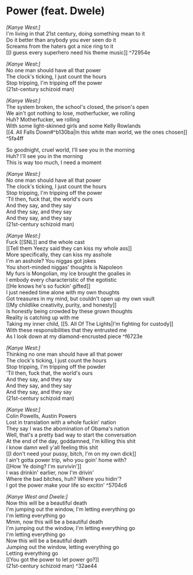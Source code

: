 # Power (feat. Dwele)

_[Kanye West:]_  
I'm living in that 21st century, doing something mean to it  
Do it better than anybody you ever seen do it  
Screams from the haters got a nice ring to it  
[[I guess every superhero need his theme music]] ^72954e

_[Kanye West:]_  
No one man should have all that power  
The clock's ticking, I just count the hours  
Stop tripping, I'm tripping off the power  
(21st-century schizoid man)  

_[Kanye West:]_  
The system broken, the school's closed, the prison's open  
We ain't got nothing to lose, motherfucker, we rolling  
Huh? Motherfucker, we rolling  
With some light-skinned girls and some Kelly Rowlands  
[[4. All Falls Down#^b130ba|In this white man world, we the ones chosen]] ^5fa4ff

So goodnight, cruel world, I'll see you in the morning  
Huh? I'll see you in the morning  
This is way too much, I need a moment  

_[Kanye West:]_  
No one man should have all that power  
The clock's ticking, I just count the hours  
Stop tripping, I'm tripping off the power  
'Til then, fuck that, the world's ours  
And they say, and they say  
And they say, and they say  
And they say, and they say  
(21st-century schizoid man)  

_[Kanye West:]_  
Fuck [[SNL]] and the whole cast  
[[Tell them Yeezy said they can kiss my whole ass]]  
More specifically, they can kiss my asshole  
I'm an asshole? You niggas got jokes  
You short-minded niggas' thoughts is Napoleon  
My furs is Mongolian, my ice brought the goalies in  
I embody every characteristic of the egotistic  
[[He knows he's so fuckin' gifted]]  
I just needed time alone with my own thoughts  
Got treasures in my mind, but couldn't open up my own vault  
[[My childlike creativity, purity, and honesty]]  
Is honestly being crowded by these grown thoughts  
Reality is catching up with me  
Taking my inner child, [[5. All Of The Lights|I'm fighting for custody]]  
With these responsibilities that they entrusted me  
As I look down at my diamond-encrusted piece ^f6723e

_[Kanye West:]_  
Thinking no one man should have all that power  
The clock's ticking, I just count the hours  
Stop tripping, I'm tripping off the powder  
'Til then, fuck that, the world's ours  
And they say, and they say  
And they say, and they say  
And they say, and they say  
(21st-century schizoid man)  

_[Kanye West:]_  
Colin Powells, Austin Powers  
Lost in translation with a whole fuckin' nation  
They say I was the abomination of Obama's nation  
Well, that's a pretty bad way to start the conversation  
At the end of the day, goddamned, I'm killing this shit  
I know damn well y'all feeling this shit  
[[I don't need your pussy, bitch, I'm on my own dick]]  
I ain't gotta power trip, who you goin' home with?  
[[How Ye doing? I'm survivin']]  
I was drinkin' earlier, now I'm drivin'  
Where the bad bitches, huh? Where you hidin'?  
I got the power make your life so excitin' ^5704c6

_[Kanye West and Dwele:]_  
Now this will be a beautiful death  
I'm jumping out the window, I'm letting everything go  
I'm letting everything go  
Mmm, now this will be a beautiful death  
I'm jumping out the window, I'm letting everything go  
I'm letting everything go  
Now this will be a beautiful death  
Jumping out the window, letting everything go  
Letting everything go  
[[You got the power to let power go?]]  
(21st-century schizoid man) ^32ae44
